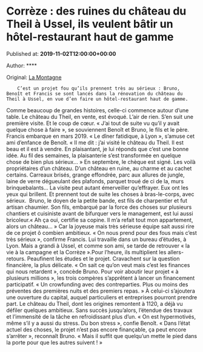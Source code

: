 
# Corrèze : des ruines du château du Theil à Ussel, ils veulent bâtir un hôtel-restaurant haut de gamme

Published at: **2019-11-02T12:00:00+00:00**

Author: ****

Original: [La Montagne](https://www.lamontagne.fr/ussel-19200/loisirs/correze-des-ruines-du-chateau-du-theil-a-ussel-ils-veulent-batir-un-hotel-restaurant-haut-de-gamme_13672304/)


        C’est un projet fou qu’ils prennent très au sérieux : Bruno, Benoît et Francis se sont lancés dans la rénovation du château du Theil à Ussel, en vue d’en faire un hôtel-restaurant haut de gamme.
      
Comme beaucoup de grandes histoires, celle-ci commence autour d’une table. Le château du Theil, en vente, est évoqué. L’air de rien. S’en suit une première visite. Et le coup de cœur. « J’ai tout de suite vu qu’il y avait quelque chose à faire », se souviennent Benoît et Bruno, le fils et le père.
Francis embarque en mars 2019. « Le dîner fatidique, à Lyon », s’amuse cet ami d’enfance de Benoît. « Il me dit : j’ai visité le château du Theil. Il est beau et il est à vendre. En plaisantant, je lui réponds que c’est une bonne idée. Au fil des semaines, la plaisanterie s’est transformée en quelque chose de bien plus sérieux… »
En septembre, le chèque est signé. Les voilà propriétaires d’un château. D’un château en ruine, au charme et au cachet certains.
Carreaux brisés, grange effondrée, parc aux allures de jungle, laine de verre dégueulant des plafonds, parquet troué de ci de la, murs brinquebalants… La visite peut autant émerveiller qu’effrayer. Eux ont les yeux qui brillent. Et prennent tout de suite les choses à bras-le-corps, avec sérieux. 
Bruno, le doyen de la petite bande, est fils de charpentier et fut artisan chaumier. Son fils, embarqué par la force des choses sur plusieurs chantiers et cuisiniste avant de bifurquer vers le management, est lui aussi bricoleur.« Ah ça oui, certifie sa copine. Il m’a refait tout mon appartement, alors un château… »
Car la joyeuse mais très sérieuse équipe sait aussi rire de ce projet ô combien ambitieux. « On nous prend pour des fous mais c’est très sérieux », confirme Francis. Lui travaille dans un bureau d’études, à Lyon. Mais a grandi à Ussel, et comme son ami, se tarde de retrouver « la vie à la campagne et la Corrèze ».Pour l’heure, ils multiplient les allers-retours. Peaufinent les études et le projet. Cravachent sur la question financière, la plus délicate. « On sait ce qu’on veut mais c’est les finances qui nous retardent », concède Bruno.
Pour voir aboutir leur projet « à plusieurs millions », les trois compères s’apprêtent à lancer un financement participatif. « Un crowfunding avec des contreparties. Plus ou moins des préventes des premières nuits et des premiers repas. » À celui-ci s’ajoutera une ouverture du capital, auquel particuliers et entreprises pourront prendre part.
Le château du Theil, dont les origines remontent à 1120, a déjà vu défiler quelques ambitieux. Sans succès jusqu’alors, l’étendue des travaux et l’immensité de la tâche en refroidissant plus d’un.
« On est hypermotivés, même s’il y a aussi du stress. Du bon stress », confie Benoît. « Dans l’état actuel des choses, le projet n’est pas encore finançable, ça peut encore s’arrêter », reconnaît Bruno. « Mais il suffit que quelqu’un mette le pied dans la porte pour que les autres suivent ! »
